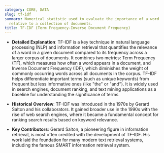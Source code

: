 ```yaml
---
category: CORE, DATA
slug: tf-idf
summary: Numerical statistic used to evaluate the importance of a word within a document
  relative to a collection of documents.
title: TF-IDF (Term Frequency-Inverse Document Frequency)
---
```


- **Detailed Explanation**: TF-IDF is a key technique in natural language processing (NLP) and information retrieval that quantifies the relevance of a word in a given document compared to its frequency across a larger corpus of documents. It combines two metrics: Term Frequency (TF), which measures how often a word appears in a document, and Inverse Document Frequency (IDF), which diminishes the weight of commonly occurring words across all documents in the corpus. TF-IDF helps differentiate important terms (such as unique keywords) from frequent but less informative ones (like "the" or "and"). It is widely used in search engines, document ranking, and text mining applications as a baseline for understanding the significance of terms.
    
- **Historical Overview**: TF-IDF was introduced in the 1970s by Gerard Salton and his collaborators. It gained broader use in the 1990s with the rise of web search engines, where it became a fundamental concept for ranking search results based on keyword relevance.
    
- **Key Contributors**: Gerard Salton, a pioneering figure in information retrieval, is most often credited with the development of TF-IDF. His work laid the foundation for many modern text retrieval systems, including the famous SMART information retrieval system.
